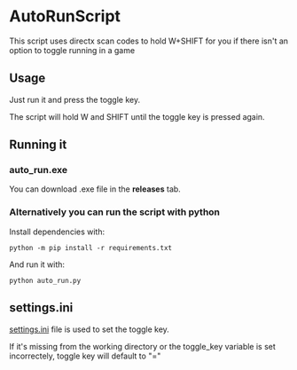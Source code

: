# AutoRunScript
This script uses directx scan codes to hold W+SHIFT for you if there isn't an option to toggle running in a game

## Usage
Just run it and press the toggle key.

The script will hold W and SHIFT until the toggle key is pressed again.

## Running it
### auto_run.exe
You can download .exe file in the **releases** tab.

### Alternatively you can run the script with python
Install dependencies with:
```
python -m pip install -r requirements.txt
```

And run it with:
```
python auto_run.py
```

## settings.ini
[settings.ini](settings.ini) file is used to set the toggle key.

If it's missing from the working directory or the toggle_key variable is set incorrectely, toggle key will default to "="
